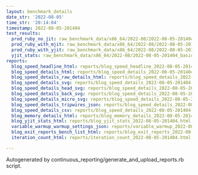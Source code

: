 ```yaml
---
layout: benchmark_details
date_str: '2022-08-05'
time_str: '20:14:04'
timestamp: 2022-08-05-201404
test_results:
  prod_ruby_no_jit: raw_benchmark_data/x86_64/2022-08/2022-08-05-201404_basic_benchmark_prod_ruby_no_jit.json
  prod_ruby_with_mjit: raw_benchmark_data/x86_64/2022-08/2022-08-05-201404_basic_benchmark_prod_ruby_with_mjit.json
  prod_ruby_with_yjit: raw_benchmark_data/x86_64/2022-08/2022-08-05-201404_basic_benchmark_prod_ruby_with_yjit.json
  yjit_stats: raw_benchmark_data/x86_64/2022-08/2022-08-05-201404_basic_benchmark_yjit_stats.json
reports:
  blog_speed_headline_html: reports/blog_speed_headline_2022-08-05-201404.html
  blog_speed_details_html: reports/blog_speed_details_2022-08-05-201404.html
  blog_speed_details_raw_details_html: reports/blog_speed_details_2022-08-05-201404.raw_details.html
  blog_speed_details_svg: reports/blog_speed_details_2022-08-05-201404.svg
  blog_speed_details_head_svg: reports/blog_speed_details_2022-08-05-201404.head.svg
  blog_speed_details_back_svg: reports/blog_speed_details_2022-08-05-201404.back.svg
  blog_speed_details_micro_svg: reports/blog_speed_details_2022-08-05-201404.micro.svg
  blog_speed_details_tripwires_json: reports/blog_speed_details_2022-08-05-201404.tripwires.json
  blog_speed_details_csv: reports/blog_speed_details_2022-08-05-201404.csv
  blog_memory_details_html: reports/blog_memory_details_2022-08-05-201404.html
  blog_yjit_stats_html: reports/blog_yjit_stats_2022-08-05-201404.html
  variable_warmup_warmup_settings_json: reports/variable_warmup_2022-08-05-201404.warmup_settings.json
  blog_exit_reports_bench_list_html: reports/blog_exit_reports_2022-08-05-201404.bench_list.html
  iteration_count_html: reports/iteration_count_2022-08-05-201404.html

---
```

Autogenerated by continuous_reporting/generate_and_upload_reports.rb script.
